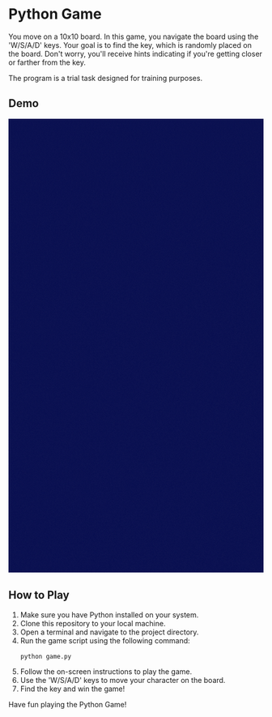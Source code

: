 # Python Game

You move on a 10x10 board.
In this game, you navigate the board using the 'W/S/A/D' keys. Your goal is to find the key, which is randomly placed on the board. Don't worry, you'll receive hints indicating if you're getting closer or farther from the key.

The program is a trial task designed for training purposes.

## Demo

![Python Game Demo](./images/Blue%20Purple%20Illustration%20Pixel%20Esport%20Game%20Mobile%20Video.gif)

## How to Play

1. Make sure you have Python installed on your system.
2. Clone this repository to your local machine.
3. Open a terminal and navigate to the project directory.
4. Run the game script using the following command:
   ```bash
   python game.py
5. Follow the on-screen instructions to play the game.
6. Use the 'W/S/A/D' keys to move your character on the board.
7. Find the key and win the game!

Have fun playing the Python Game!

